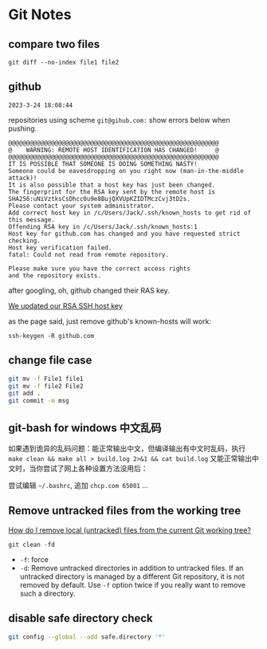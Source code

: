 # Git Notes

## compare two files

`git diff --no-index file1 file2`

## github

`2023-3-24 18:08:44`

repositories using scheme `git@gihub.com:` show errors below when pushing.

```
@@@@@@@@@@@@@@@@@@@@@@@@@@@@@@@@@@@@@@@@@@@@@@@@@@@@@@@@@@@
@    WARNING: REMOTE HOST IDENTIFICATION HAS CHANGED!     @
@@@@@@@@@@@@@@@@@@@@@@@@@@@@@@@@@@@@@@@@@@@@@@@@@@@@@@@@@@@
IT IS POSSIBLE THAT SOMEONE IS DOING SOMETHING NASTY!
Someone could be eavesdropping on you right now (man-in-the-middle attack)!
It is also possible that a host key has just been changed.
The fingerprint for the RSA key sent by the remote host is
SHA256:uNiVztksCsDhcc0u9e8BujQXVUpKZIDTMczCvj3tD2s.
Please contact your system administrator.
Add correct host key in /c/Users/Jack/.ssh/known_hosts to get rid of this message.
Offending RSA key in /c/Users/Jack/.ssh/known_hosts:1
Host key for github.com has changed and you have requested strict checking.
Host key verification failed.
fatal: Could not read from remote repository.

Please make sure you have the correct access rights
and the repository exists.
```

after googling, oh, github changed their RAS key.

[We updated our RSA SSH host key](https://github.blog/2023-03-23-we-updated-our-rsa-ssh-host-key/)

as the page said, just remove github's known-hosts will work:

```
ssh-keygen -R github.com
```

## change file case

```bash
git mv -f File1 file1
git mv -f file2 File2
git add .
git commit -m msg
```

## git-bash for windows 中文乱码

如果遇到诡异的乱码问题：能正常输出中文，但编译输出有中文时乱码，执行 `make clean && make all > build.log 2>&1 && cat build.log` 又能正常输出中文时，当你尝试了网上各种设置方法没用后：

尝试编辑 `~/.bashrc`, 追加 `chcp.com 65001` ...


## Remove untracked files from the working tree

[How do I remove local (untracked) files from the current Git working tree?](https://stackoverflow.com/questions/61212/how-do-i-remove-local-untracked-files-from-the-current-git-working-tree)

`git clean -fd`

- `-f`: force
- `-d`: Remove untracked directories in addition to untracked files. If an untracked directory is managed by a different Git repository, it is not removed by default. Use `-f` option twice if you really want to remove such a directory.

## disable safe directory check

```bash
git config --global --add safe.directory '*'
```

